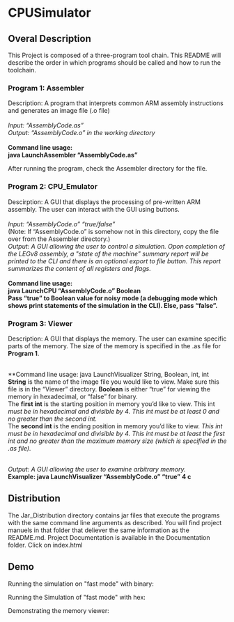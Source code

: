 # CPUSimulator
## Overal Description
This Project is composed of a three-program tool chain. This README will describe the order in which programs should be called and how to run the toolchain.

### Program 1: Assembler
Description: A program that interprets common ARM assembly instructions and generates an image file (.o file)<br /><br />
*Input: “AssemblyCode.as”* <br />
*Output: “AssemblyCode.o” in the working directory* <br /><br />
**Command line usage: <br />
java LaunchAssembler “AssemblyCode.as”** <br/>

After running the program, check the Assembler directory for the file.

### Program 2: CPU_Emulator
Descirption: A GUI that displays the processing of pre-written ARM assembly. The user can interact with the GUI using buttons. <br /><br />
*Input: “AssemblyCode.o” “true/false”* <br />
(Note: If “AssemblyCode.o” is somehow not in this directory, copy the file over from the Assembler directory.) <br />
*Output: A GUI allowing the user to control a simulation. Opon completion of the LEGv8 assembly, a "state of the machine" summary report will be printed to the CLI and there is an optional export to file button. This report summarizes the content of all registers and flags.* <br /><br />
**Command line usage: <br />
java LaunchCPU “AssemblyCode.o” Boolean <br />
Pass “true” to Boolean value for noisy mode (a debugging mode which shows print statements of the simulation in the CLI). Else, pass “false”.** <br/>

### Program 3: Viewer
Description: A GUI that displays the memory. The user can examine specific parts of the memory. The size of the memory is specified in the .as file for **Program 1**.<br /><br />

**Command line usage:
java LaunchVisualizer String, Boolean, int, int<br/>
**String** is the name of the image file you would like to view. Make sure this file is in the “Viewer” directory. **Boolean** is either “true” for viewing the memory in hexadecimal, or “false” for binary.<br />
The **first int** is the starting position in memory you’d like to view. This int *must be in hexadecimal and divisible by 4. This int must be at least 0 and no greater than the second int.*<br />
The **second int** is the ending position in memory you’d like to view. *This int must be in
hexadecimal and divisible by 4. This int must be at least the first int and no greater than the
maximum memory size (which is specified in the .as file).*<br /><br />

*Output: A GUI allowing the user to examine arbitrary memory.* <br />
**Example: java LaunchVisualizer “AssemblyCode.o” “true” 4 c**

## Distribution
The Jar_Distribution directory contains jar files that execute the programs with the same command line arguments as described. You will find project manuels in that folder that deliever the same information as the README.md. Project Documentation is available in the Documentation folder. Click on index.html

## Demo
Running the simulation on "fast mode" with binary:

Running the Simulation of "fast mode" with hex:

Demonstrating the memory viewer: 

